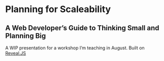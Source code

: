 # Planning for Scaleability
## A Web Developer’s Guide to Thinking Small and Planning Big

A WIP presentation for a workshop I’m teaching in August. Built on [Reveal.JS](https://github.com/hakimel/reveal.js)